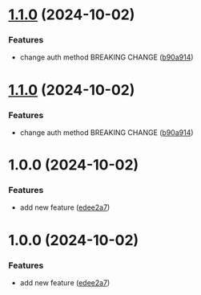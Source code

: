 # [1.1.0](https://github.com/jahnavitiwari20/practice-assignment/compare/v1.0.0...v1.1.0) (2024-10-02)


### Features

* change auth method BREAKING CHANGE ([b90a914](https://github.com/jahnavitiwari20/practice-assignment/commit/b90a914825ba311dbd5d8270c437d1e7cb88710a))

# [1.1.0](https://github.com/jahnavitiwari20/practice-assignment/compare/v1.0.0...v1.1.0) (2024-10-02)


### Features

* change auth method BREAKING CHANGE ([b90a914](https://github.com/jahnavitiwari20/practice-assignment/commit/b90a914825ba311dbd5d8270c437d1e7cb88710a))

# 1.0.0 (2024-10-02)


### Features

* add new feature ([edee2a7](https://github.com/jahnavitiwari20/practice-assignment/commit/edee2a760d443065a2eacb59f30cf6cd3ee5ce2b))

# 1.0.0 (2024-10-02)


### Features

* add new feature ([edee2a7](https://github.com/jahnavitiwari20/practice-assignment/commit/edee2a760d443065a2eacb59f30cf6cd3ee5ce2b))
